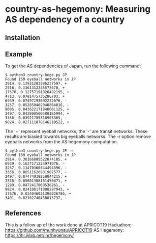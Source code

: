 # country-as-hegemony: Measuring AS dependency of a country

## Installation


## Example

To get the AS dependencies of Japan, run the following command:
```
$ python3 country-hege.py JP
Found 159 eyeball networks in JP
2914, 0.13931283386237597, +
2516, 0.1361312235573578, +
17676, 0.12757191920492195, +
4713, 0.0781475736286703, +
6939, 0.07497293092232676, -
3257, 0.052850402040864816, -
9605, 0.043622171840001125, +
2497, 0.042800560588185994, +
3356, 0.03921785318903309, -
9824, 0.027111878146210522, +
```
The '+' represent eyeball networks, the '-' are transit networks. These results are biasied towards big eyeballs networks. 
The -r option remove eyeballs networks from the AS hegemony computation.

```
$ python3 country-hege.py JP -r
Found 159 eyeball networks in JP
2914, 0.30166805522874185, +
6939, 0.1627171223971076, -
3257, 0.11470360344494396, -
3356, 0.08511626981907577, -
2497, 0.07474038259844215, +
2516, 0.05601388161450471, +
1299, 0.0472417860536261, -
9824, 0.024108171008297943, +
17676, 0.024046031306026786, +
3491, 0.02102740458813737, -
```



## References
This is a follow up of the work done at APRICOT19 Hackathon: https://github.com/munhyunsu/APRICOT19
AS Hegemony: https://ihr.iijlab.net/ihr/hegemony/
